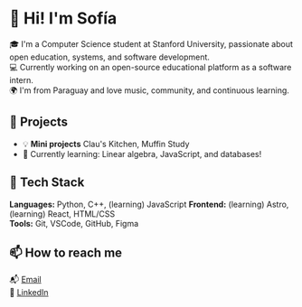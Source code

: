 # 👋 Hi! I'm Sofía

🎓 I'm a Computer Science student at Stanford University, passionate about open education, systems, and software development.  
💻 Currently working on an open-source educational platform as a software intern.  
🌍 I'm from Paraguay and love music, community, and continuous learning.

## 🚀 Projects

- 💡 **Mini projects** Clau's Kitchen, Muffin Study  
- 🧪 Currently learning: Linear algebra, JavaScript, and databases!

## 🔧 Tech Stack

**Languages:** Python, C++, (learning) JavaScript
**Frontend:** (learning) Astro, (learning) React, HTML/CSS  
**Tools:** Git, VSCode, GitHub, Figma

## 📫 How to reach me

📬 [Email](mailto:sofislas@stanford.edu)  
🔗 [LinkedIn](https://www.linkedin.com/in/sofislas/) 


